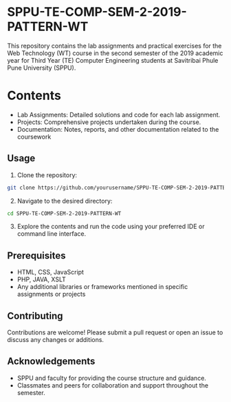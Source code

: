 # SPPU-TE-COMP-SEM-2-2019-PATTERN-WT

This repository contains the lab assignments and practical exercises for the Web Technology (WT) course in the second semester of the 2019 academic year for Third Year (TE) Computer Engineering students at Savitribai Phule Pune University (SPPU).

# Contents

- Lab Assignments: Detailed solutions and code for each lab assignment.
- Projects: Comprehensive projects undertaken during the course.
- Documentation: Notes, reports, and other documentation related to the coursework

## Usage
1. Clone the repository:
```bash
git clone https://github.com/yourusername/SPPU-TE-COMP-SEM-2-2019-PATTERN-WT.git
```
2. Navigate to the desired directory:
```bash
cd SPPU-TE-COMP-SEM-2-2019-PATTERN-WT
```
3. Explore the contents and run the code using your preferred IDE or command line interface.

## Prerequisites

- HTML, CSS, JavaScript
- PHP, JAVA, XSLT
- Any additional libraries or frameworks mentioned in specific assignments or projects

## Contributing

Contributions are welcome! Please submit a pull request or open an issue to discuss any changes or additions.

## Acknowledgements

- SPPU and faculty for providing the course structure and guidance.
- Classmates and peers for collaboration and support throughout the semester.
